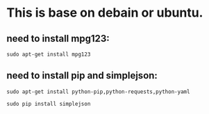 # This is base on debain or ubuntu.

## need to install mpg123:
```
sudo apt-get install mpg123
```
## need to install pip and simplejson:
```
sudo apt-get install python-pip,python-requests,python-yaml

sudo pip install simplejson
```

